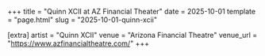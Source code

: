 +++
title = "Quinn XCII at AZ Financial Theater"
date = 2025-10-01
template = "page.html"
slug = "2025-10-01-quinn-xcii"

[extra]
artist = "Quinn XCII"
venue = "Arizona Financial Theatre"
venue_url = "https://www.azfinancialtheatre.com/"
+++
